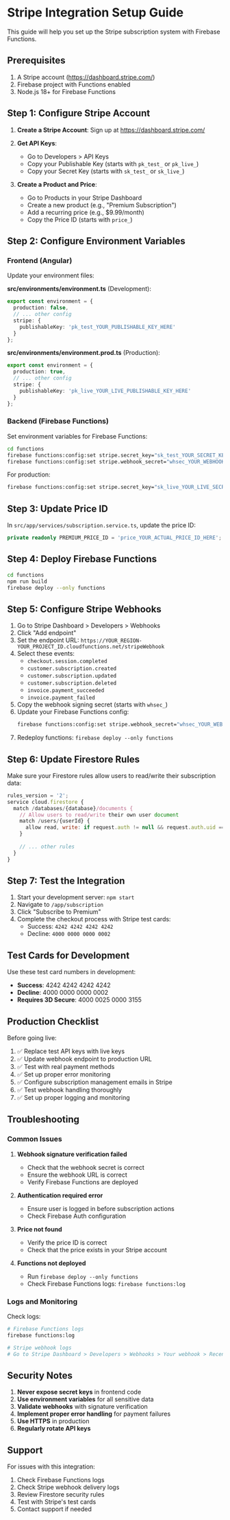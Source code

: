 # Stripe Integration Setup Guide

This guide will help you set up the Stripe subscription system with Firebase Functions.

## Prerequisites

1. A Stripe account (https://dashboard.stripe.com/)
2. Firebase project with Functions enabled
3. Node.js 18+ for Firebase Functions

## Step 1: Configure Stripe Account

1. **Create a Stripe Account**: Sign up at https://dashboard.stripe.com/
2. **Get API Keys**: 
   - Go to Developers > API Keys
   - Copy your Publishable Key (starts with `pk_test_` or `pk_live_`)
   - Copy your Secret Key (starts with `sk_test_` or `sk_live_`)

3. **Create a Product and Price**:
   - Go to Products in your Stripe Dashboard
   - Create a new product (e.g., "Premium Subscription")
   - Add a recurring price (e.g., $9.99/month)
   - Copy the Price ID (starts with `price_`)

## Step 2: Configure Environment Variables

### Frontend (Angular)
Update your environment files:

**src/environments/environment.ts** (Development):
```typescript
export const environment = {
  production: false,
  // ... other config
  stripe: {
    publishableKey: 'pk_test_YOUR_PUBLISHABLE_KEY_HERE'
  }
};
```

**src/environments/environment.prod.ts** (Production):
```typescript
export const environment = {
  production: true,
  // ... other config
  stripe: {
    publishableKey: 'pk_live_YOUR_LIVE_PUBLISHABLE_KEY_HERE'
  }
};
```

### Backend (Firebase Functions)
Set environment variables for Firebase Functions:

```bash
cd functions
firebase functions:config:set stripe.secret_key="sk_test_YOUR_SECRET_KEY_HERE"
firebase functions:config:set stripe.webhook_secret="whsec_YOUR_WEBHOOK_SECRET_HERE"
```

For production:
```bash
firebase functions:config:set stripe.secret_key="sk_live_YOUR_LIVE_SECRET_KEY_HERE" --project your-production-project
```

## Step 3: Update Price ID

In `src/app/services/subscription.service.ts`, update the price ID:

```typescript
private readonly PREMIUM_PRICE_ID = 'price_YOUR_ACTUAL_PRICE_ID_HERE';
```

## Step 4: Deploy Firebase Functions

```bash
cd functions
npm run build
firebase deploy --only functions
```

## Step 5: Configure Stripe Webhooks

1. Go to Stripe Dashboard > Developers > Webhooks
2. Click "Add endpoint"
3. Set the endpoint URL: `https://YOUR_REGION-YOUR_PROJECT_ID.cloudfunctions.net/stripeWebhook`
4. Select these events:
   - `checkout.session.completed`
   - `customer.subscription.created`
   - `customer.subscription.updated`
   - `customer.subscription.deleted`
   - `invoice.payment_succeeded`
   - `invoice.payment_failed`
5. Copy the webhook signing secret (starts with `whsec_`)
6. Update your Firebase Functions config:
   ```bash
   firebase functions:config:set stripe.webhook_secret="whsec_YOUR_WEBHOOK_SECRET_HERE"
   ```
7. Redeploy functions: `firebase deploy --only functions`

## Step 6: Update Firestore Rules

Make sure your Firestore rules allow users to read/write their subscription data:

```javascript
rules_version = '2';
service cloud.firestore {
  match /databases/{database}/documents {
    // Allow users to read/write their own user document
    match /users/{userId} {
      allow read, write: if request.auth != null && request.auth.uid == userId;
    }
    
    // ... other rules
  }
}
```

## Step 7: Test the Integration

1. Start your development server: `npm start`
2. Navigate to `/app/subscription`
3. Click "Subscribe to Premium"
4. Complete the checkout process with Stripe test cards:
   - Success: `4242 4242 4242 4242`
   - Decline: `4000 0000 0000 0002`

## Test Cards for Development

Use these test card numbers in development:
- **Success**: 4242 4242 4242 4242
- **Decline**: 4000 0000 0000 0002
- **Requires 3D Secure**: 4000 0025 0000 3155

## Production Checklist

Before going live:

1. ✅ Replace test API keys with live keys
2. ✅ Update webhook endpoint to production URL
3. ✅ Test with real payment methods
4. ✅ Set up proper error monitoring
5. ✅ Configure subscription management emails in Stripe
6. ✅ Test webhook handling thoroughly
7. ✅ Set up proper logging and monitoring

## Troubleshooting

### Common Issues

1. **Webhook signature verification failed**
   - Check that the webhook secret is correct
   - Ensure the webhook URL is correct
   - Verify Firebase Functions are deployed

2. **Authentication required error**
   - Ensure user is logged in before subscription actions
   - Check Firebase Auth configuration

3. **Price not found**
   - Verify the price ID is correct
   - Check that the price exists in your Stripe account

4. **Functions not deployed**
   - Run `firebase deploy --only functions`
   - Check Firebase Functions logs: `firebase functions:log`

### Logs and Monitoring

Check logs:
```bash
# Firebase Functions logs
firebase functions:log

# Stripe webhook logs
# Go to Stripe Dashboard > Developers > Webhooks > Your webhook > Recent deliveries
```

## Security Notes

1. **Never expose secret keys** in frontend code
2. **Use environment variables** for all sensitive data
3. **Validate webhooks** with signature verification
4. **Implement proper error handling** for payment failures
5. **Use HTTPS** in production
6. **Regularly rotate API keys**

## Support

For issues with this integration:
1. Check Firebase Functions logs
2. Check Stripe webhook delivery logs
3. Review Firestore security rules
4. Test with Stripe's test cards
5. Contact support if needed
